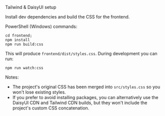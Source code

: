 Tailwind & DaisyUI setup

Install dev dependencies and build the CSS for the frontend.

PowerShell (Windows) commands:

```
cd frontend;
npm install
npm run build:css
```

This will produce `frontend/dist/styles.css`. During development you can run:

```
npm run watch:css
```

Notes:
- The project's original CSS has been merged into `src/styles.css` so you won't lose existing styles.
- If you prefer to avoid installing packages, you can alternatively use the DaisyUI CDN and Tailwind CDN builds, but they won't include the project's custom CSS concatenation.
